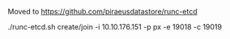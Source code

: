 Moved to https://github.com/piraeusdatastore/runc-etcd

./runc-etcd.sh create/join -i 10.10.176.151 -p px -e 19018 -c 19019
